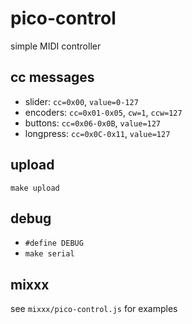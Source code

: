 # pico-control
simple MIDI controller

## cc messages
* slider: `cc=0x00`, `value=0-127`
* encoders: `cc=0x01-0x05`, `cw=1`, `ccw=127`
* buttons: `cc=0x06-0x0B`, `value=127`
* longpress: `cc=0x0C-0x11`, `value=127`

## upload
`make upload`

## debug
* `#define DEBUG`
* `make serial`

## mixxx
see `mixxx/pico-control.js` for examples
